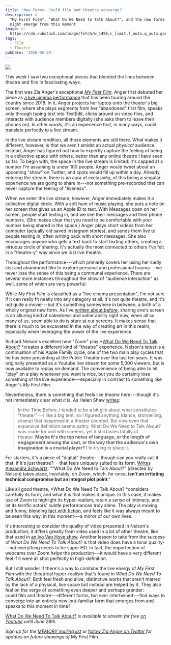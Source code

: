```yaml
---
title: 'New Forms: Could film and theatre converge?'
description: >-
  "My First Film", "What Do We Need To Talk About?", and the new forms that
  might emerge from this moment
image: >-
  https://cdn.substack.com/image/fetch/w_1456,c_limit,f_auto,q_auto:good/https%3A%2F%2Fbucketeer-e05bbc84-baa3-437e-9518-adb32be77984.s3.amazonaws.com%2Fpublic%2Fimages%2Ff9a6f21a-a330-443e-b200-5d2b103e2850_1200x1800.jpeg
tags:
  - Film
  - Theatre
pubDate: '2020-05-20'
---
```


![](https://cdn.substack.com/image/fetch/w_1456,c_limit,f_auto,q_auto:good/https%3A%2F%2Fbucketeer-e05bbc84-baa3-437e-9518-adb32be77984.s3.amazonaws.com%2Fpublic%2Fimages%2Ff9a6f21a-a330-443e-b200-5d2b103e2850_1200x1800.jpeg)

This week I saw two exceptional pieces that blended the lines between theatre and film in fascinating ways.

The first was Zia Anger's exceptional *[My First Film](https://memory.is/my-first-film).* Anger first debuted her piece as [a live cinema performance](https://www.newyorker.com/culture/the-front-row/an-extraordinary-performance-at-metrograph-zia-angers-my-first-film) that has been touring around the country since 2018. In it, Anger projects her laptop onto the theater's big screen, where she plays segments from her "abandoned" first film, speaks only through typing text into TextEdit, clicks around on video files, and interacts with audience members digitally (she asks them to leave their phones on). In other words, it's an experience that, in many ways, could translate perfectly to a live stream.

In the live stream rendition, all those elements are still there. What makes it different, however, is that we aren't amidst an actual *physical* audience. Instead, Anger has figured out how to expertly capture the feeling of being in a collective space with others, better than any online theatre I have seen so far. To begin with, the space in the live stream is limited: it's capped at a number I'm assuming is under 100 people. Anger would tweet about an upcoming "show" on Twitter, and spots would fill up within a day. Already, entering the stream, there is an aura of exclusivity, of this being a singular experience we are going to share in---not something pre-recorded that can never capture the feeling of "liveness".

When we enter the live stream, however, Anger immediately makes it a collective digital circle. With a soft hum of music playing, she puts a note on her screen that gives us an Apple ID to text. With Messages open on her screen, people start texting in, and we see their messages and their phone numbers. (She makes clear that you need to be comfortable with your number being shared in the space.) Anger plays short videos from her computer (actually old saved Instagram stories), and sends them live to people texting in, often writing back with short messages. She also encourages anyone who gets a text back to start texting others, creating a virtuous circle of sharing. It's actually the most connected to others I've felt in a "theatre-y" way since we lost live theatre.

Throughout the performance---which primarily covers her using her sadly lost and abandoned film to explore personal and professional trauma---we never lose the sense of this being a communal experience. There are several more instances throughout the show of "audience interaction" as well, some of which are very powerful.

While *My First Film* is classified as a "live cinema presentation", I'm not sure if it can really fit neatly into any category at all. It's not quite theatre, and it's not quite a movie---but it's something somewhere in between, a birth of a wholly original new form. As I've [written about before](https://guscuddy.substack.com/p/the-curtain-55-a-collective-breath), sharing one's screen is an alluring kind of nakedness and vulnerability right now, when all so many of us. seem able to do is stare at our screens. It makes sense that there is much to be excavated in the way of creating art in this realm, especially when leveraging the power of the live experience.

Richard Nelson's excellent new "Zoom" play *[What Do We Need To Talk About?](https://publictheater.org/news-items/buckets/conversations/what-do-we-need-to-talk-about/) *creates a different kind of "theatre" experience. Nelson's latest is a continuation of his Apple Family cycle, one of the two main play cycles that he has been presenting at the Public Theater over the last ten years. It was originally presented as a Youtube live stream for some 5,000 viewers, but is now available to replay on demand. The convenience of being able to hit "play" on a play whenever you want is nice, but you do certainly lose something of the live experience---especially in contrast to something like Anger's *My First Film*.

Nevertheless, there is something that feels like *theatre* here---though it's not immediately clear what *it* is. As Helen Shaw [writes](https://www.vulture.com/2020/04/the-apple-family-is-muted-in-grief-but-not-on-zoom.html):

> In the Time Before, I tended to be a bit glib about what constitutes "theater"---I like a big tent, so I figured anything (dance, storytelling, drama) that happened in a theater counted. But now even that expansive definition seems paltry. What Do We Need to Talk About? was made for and with screens, yet it still tastes totally of theater. **Maybe it's the top notes of language, or the length of engagement among the cast, or the way that the audience's own imagination is a crucial player?** I'm trying to place it.

For starters, it's a piece of "digital" theatre---though can you really call it that, if it's just theatre?---that feels uniquely suited to its form. [Writes Alexandra Schwartz](https://www.newyorker.com/magazine/2020/05/18/the-first-great-original-play-of-quarantine): ""What Do We Need to Talk About?" (directed by Nelson) takes place, inevitably, on Zoom, which, for once, **isn't an irritating technical compromise but an integral plot point**."

Like all good theatre, *What Do We Need To Talk About? *considers carefully its form, and what it is that makes it unique. In this case, it makes use of Zoom to highlight its hyper-realism, retain a sense of intimacy, and let its terrific actors' subtle performances truly shine. The play is moving and funny, blending [fact with fiction](https://www.guscuddy.com/tellthetruth), and feels like it was always meant to be seen this way, in this moment---a mirror of our own lives.

It's interesting to consider the quality of video presented in Nelson's production; it differs greatly from video used in a lot of other theatre, like that used in [an Ivo Van Hove show](https://www.guscuddy.com/conservatism-in-minimalism). Another lesson to take from the success of *What Do We Need To Talk About?* is that video does have a tonal quality---not everything needs to be super HD. In fact, the imperfection of webcams over Zoom *helps* the production---it would have a very different feel if it were all shot perfectly in high-definition.

But I still wonder if there's a way to combine the live energy of *My First Film* with the theatrical hyper-realism that's found in *What Do We Need To Talk About?.* Both feel fresh and alive, distinctive works that aren't marred by the lack of a physical, live space but instead are helped by it. They also feel on the verge of something even deeper and perhaps grander: could film and theatre---different forms, but ever intertwined---find ways to converge into an entirely new-but-familiar form that emerges from and speaks to this moment in time?

[What Do We Need To Talk About?](https://publictheater.org/news-items/buckets/conversations/what-do-we-need-to-talk-about/) *is available to stream for free [on Youtube](https://www.youtube.com/watch?v=R76oRm76mMM&feature=emb_title) until June 28th.*

*Sign up for the [MEMORY mailing list](https://memory.is/my-first-film) or [follow Zia Anger on Twitter](https://twitter.com/AngerZia) for updates on future showings of* My First Film.
